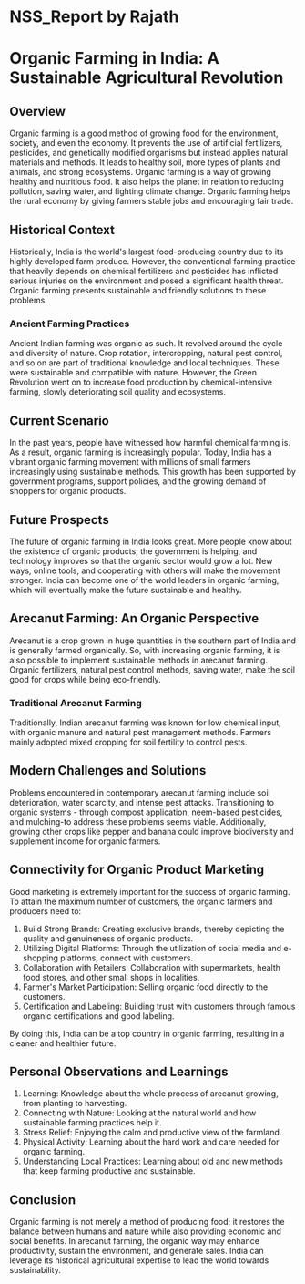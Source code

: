 # NSS_Report by Rajath


# Organic Farming in India: A Sustainable Agricultural Revolution

## Overview

Organic farming is a good method of growing food for the environment, society, and even the economy. It prevents the use of artificial fertilizers, pesticides, and genetically modified organisms but instead applies natural materials and methods. It leads to healthy soil, more types of plants and animals, and strong ecosystems. Organic farming is a way of growing healthy and nutritious food. It also helps the planet in relation to reducing pollution, saving water, and fighting climate change. Organic farming helps the rural economy by giving farmers stable jobs and encouraging fair trade.

## Historical Context

Historically, India is the world's largest food-producing country due to its highly developed farm produce. However, the conventional farming practice that heavily depends on chemical fertilizers and pesticides has inflicted serious injuries on the environment and posed a significant health threat. Organic farming presents sustainable and friendly solutions to these problems.

### Ancient Farming Practices

Ancient Indian farming was organic as such. It revolved around the cycle and diversity of nature. Crop rotation, intercropping, natural pest control, and so on are part of traditional knowledge and local techniques. These were sustainable and compatible with nature. However, the Green Revolution went on to increase food production by chemical-intensive farming, slowly deteriorating soil quality and ecosystems.

## Current Scenario

In the past years, people have witnessed how harmful chemical farming is. As a result, organic farming is increasingly popular. Today, India has a vibrant organic farming movement with millions of small farmers increasingly using sustainable methods. This growth has been supported by government programs, support policies, and the growing demand of shoppers for organic products.

## Future Prospects

The future of organic farming in India looks great. More people know about the existence of organic products; the government is helping, and technology improves so that the organic sector would grow a lot. New ways, online tools, and cooperating with others will make the movement stronger. India can become one of the world leaders in organic farming, which will eventually make the future sustainable and healthy.

## Arecanut Farming: An Organic Perspective

Arecanut is a crop grown in huge quantities in the southern part of India and is generally farmed organically. So, with increasing organic farming, it is also possible to implement sustainable methods in arecanut farming. Organic fertilizers, natural pest control methods, saving water, make the soil good for crops while being eco-friendly.

### Traditional Arecanut Farming

Traditionally, Indian arecanut farming was known for low chemical input, with organic manure and natural pest management methods. Farmers mainly adopted mixed cropping for soil fertility to control pests.

## Modern Challenges and Solutions

Problems encountered in contemporary arecanut farming include soil deterioration, water scarcity, and intense pest attacks. Transitioning to organic systems - through compost application, neem-based pesticides, and mulching-to address these problems seems viable. Additionally, growing other crops like pepper and banana could improve biodiversity and supplement income for organic farmers.

## Connectivity for Organic Product Marketing

Good marketing is extremely important for the success of organic farming. To attain the maximum number of customers, the organic farmers and producers need to:

1. Build Strong Brands: Creating exclusive brands, thereby depicting the quality and genuineness of organic products.
2. Utilizing Digital Platforms: Through the utilization of social media and e-shopping platforms, connect with customers.
3. Collaboration with Retailers: Collaboration with supermarkets, health food stores, and other small shops in localities.
4. Farmer's Market Participation: Selling organic food directly to the customers.
5. Certification and Labeling: Building trust with customers through famous organic certifications and good labeling.

By doing this, India can be a top country in organic farming, resulting in a cleaner and healthier future.

## Personal Observations and Learnings

1. Learning: Knowledge about the whole process of arecanut growing, from planting to harvesting.
2. Connecting with Nature: Looking at the natural world and how sustainable farming practices help it.
3. Stress Relief: Enjoying the calm and productive view of the farmland.
4. Physical Activity: Learning about the hard work and care needed for organic farming.
5. Understanding Local Practices: Learning about old and new methods that keep farming productive and sustainable.

## Conclusion

Organic farming is not merely a method of producing food; it restores the balance between humans and nature while also providing economic and social benefits. In arecanut farming, the organic way may enhance productivity, sustain the environment, and generate sales. India can leverage its historical agricultural expertise to lead the world towards sustainability.
